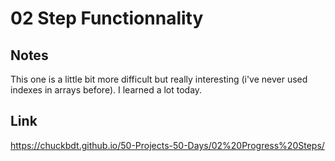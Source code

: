 # 02 Step Functionnality

## Notes

This one is a little bit more difficult but really interesting (i've never used indexes in arrays before). I learned a lot today.

## Link

https://chuckbdt.github.io/50-Projects-50-Days/02%20Progress%20Steps/